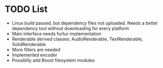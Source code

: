 TODO List
=========

 - Linux build passed, but dependency files not uploaded. 
Needs a better dependency tool without downloading for every platform
 - Main interface needs furtur implementation
 - Renderable derived classes: AudioRenderable, TextRenderable, SolidRenderable
 - More filters are needed
 - Implemented encoder
 - Possiblily add Boost filesystem modules
